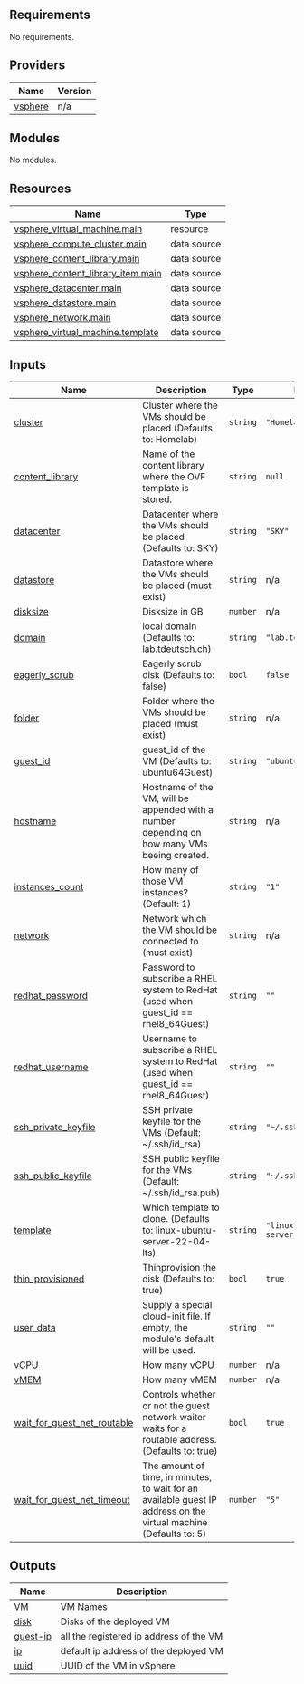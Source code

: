 <!-- BEGIN_TF_DOCS -->
## Requirements

No requirements.

## Providers

| Name | Version |
|------|---------|
| <a name="provider_vsphere"></a> [vsphere](#provider\_vsphere) | n/a |

## Modules

No modules.

## Resources

| Name | Type |
|------|------|
| [vsphere_virtual_machine.main](https://registry.terraform.io/providers/hashicorp/vsphere/latest/docs/resources/virtual_machine) | resource |
| [vsphere_compute_cluster.main](https://registry.terraform.io/providers/hashicorp/vsphere/latest/docs/data-sources/compute_cluster) | data source |
| [vsphere_content_library.main](https://registry.terraform.io/providers/hashicorp/vsphere/latest/docs/data-sources/content_library) | data source |
| [vsphere_content_library_item.main](https://registry.terraform.io/providers/hashicorp/vsphere/latest/docs/data-sources/content_library_item) | data source |
| [vsphere_datacenter.main](https://registry.terraform.io/providers/hashicorp/vsphere/latest/docs/data-sources/datacenter) | data source |
| [vsphere_datastore.main](https://registry.terraform.io/providers/hashicorp/vsphere/latest/docs/data-sources/datastore) | data source |
| [vsphere_network.main](https://registry.terraform.io/providers/hashicorp/vsphere/latest/docs/data-sources/network) | data source |
| [vsphere_virtual_machine.template](https://registry.terraform.io/providers/hashicorp/vsphere/latest/docs/data-sources/virtual_machine) | data source |

## Inputs

| Name | Description | Type | Default | Required |
|------|-------------|------|---------|:--------:|
| <a name="input_cluster"></a> [cluster](#input\_cluster) | Cluster where the VMs should be placed (Defaults to: Homelab) | `string` | `"Homelab"` | no |
| <a name="input_content_library"></a> [content\_library](#input\_content\_library) | Name of the content library where the OVF template is stored. | `string` | `null` | no |
| <a name="input_datacenter"></a> [datacenter](#input\_datacenter) | Datacenter where the VMs should be placed (Defaults to: SKY) | `string` | `"SKY"` | no |
| <a name="input_datastore"></a> [datastore](#input\_datastore) | Datastore where the VMs should be placed (must exist) | `string` | n/a | yes |
| <a name="input_disksize"></a> [disksize](#input\_disksize) | Disksize in GB | `number` | n/a | yes |
| <a name="input_domain"></a> [domain](#input\_domain) | local domain (Defaults to: lab.tdeutsch.ch) | `string` | `"lab.tdeutsch.ch"` | no |
| <a name="input_eagerly_scrub"></a> [eagerly\_scrub](#input\_eagerly\_scrub) | Eagerly scrub disk (Defaults to: false) | `bool` | `false` | no |
| <a name="input_folder"></a> [folder](#input\_folder) | Folder where the VMs should be placed (must exist) | `string` | n/a | yes |
| <a name="input_guest_id"></a> [guest\_id](#input\_guest\_id) | guest\_id of the VM (Defaults to: ubuntu64Guest) | `string` | `"ubuntu64Guest"` | no |
| <a name="input_hostname"></a> [hostname](#input\_hostname) | Hostname of the VM, will be appended with a number depending on how many VMs beeing created. | `string` | n/a | yes |
| <a name="input_instances_count"></a> [instances\_count](#input\_instances\_count) | How many of those VM instances? (Default: 1) | `string` | `"1"` | no |
| <a name="input_network"></a> [network](#input\_network) | Network which the VM should be connected to (must exist) | `string` | n/a | yes |
| <a name="input_redhat_password"></a> [redhat\_password](#input\_redhat\_password) | Password to subscribe a RHEL system to RedHat (used when guest\_id == rhel8\_64Guest) | `string` | `""` | no |
| <a name="input_redhat_username"></a> [redhat\_username](#input\_redhat\_username) | Username to subscribe a RHEL system to RedHat (used when guest\_id == rhel8\_64Guest) | `string` | `""` | no |
| <a name="input_ssh_private_keyfile"></a> [ssh\_private\_keyfile](#input\_ssh\_private\_keyfile) | SSH private keyfile for the VMs (Default: ~/.ssh/id\_rsa) | `string` | `"~/.ssh/id_rsa"` | no |
| <a name="input_ssh_public_keyfile"></a> [ssh\_public\_keyfile](#input\_ssh\_public\_keyfile) | SSH public keyfile for the VMs (Default: ~/.ssh/id\_rsa.pub) | `string` | `"~/.ssh/id_rsa.pub"` | no |
| <a name="input_template"></a> [template](#input\_template) | Which template to clone. (Defaults to: linux-ubuntu-server-22-04-lts) | `string` | `"linux-ubuntu-server-22-04-lts"` | no |
| <a name="input_thin_provisioned"></a> [thin\_provisioned](#input\_thin\_provisioned) | Thinprovision the disk (Defaults to: true) | `bool` | `true` | no |
| <a name="input_user_data"></a> [user\_data](#input\_user\_data) | Supply a special cloud-init file. If empty, the module's default will be used. | `string` | `""` | no |
| <a name="input_vCPU"></a> [vCPU](#input\_vCPU) | How many vCPU | `number` | n/a | yes |
| <a name="input_vMEM"></a> [vMEM](#input\_vMEM) | How many vMEM | `number` | n/a | yes |
| <a name="input_wait_for_guest_net_routable"></a> [wait\_for\_guest\_net\_routable](#input\_wait\_for\_guest\_net\_routable) | Controls whether or not the guest network waiter waits for a routable address. (Defaults to: true) | `bool` | `true` | no |
| <a name="input_wait_for_guest_net_timeout"></a> [wait\_for\_guest\_net\_timeout](#input\_wait\_for\_guest\_net\_timeout) | The amount of time, in minutes, to wait for an available guest IP address on the virtual machine (Defaults to: 5) | `number` | `"5"` | no |

## Outputs

| Name | Description |
|------|-------------|
| <a name="output_VM"></a> [VM](#output\_VM) | VM Names |
| <a name="output_disk"></a> [disk](#output\_disk) | Disks of the deployed VM |
| <a name="output_guest-ip"></a> [guest-ip](#output\_guest-ip) | all the registered ip address of the VM |
| <a name="output_ip"></a> [ip](#output\_ip) | default ip address of the deployed VM |
| <a name="output_uuid"></a> [uuid](#output\_uuid) | UUID of the VM in vSphere |
<!-- END_TF_DOCS -->